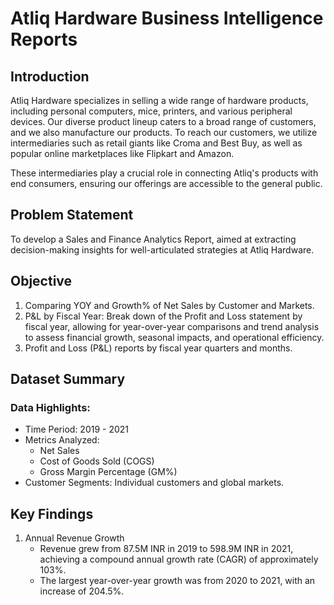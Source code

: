 # Atliq Hardware Business Intelligence Reports
## Introduction
Atliq Hardware specializes in selling a wide range of hardware products, including personal computers, mice, printers, and various peripheral devices. Our diverse product lineup caters to a broad range of customers, and we also manufacture our products. To reach our customers, we utilize intermediaries such as retail giants like Croma and Best Buy, as well as popular online marketplaces like Flipkart and Amazon.

These intermediaries play a crucial role in connecting Atliq's products with end consumers, ensuring our offerings are accessible to the general public.

## Problem Statement
To develop a Sales and Finance Analytics Report, aimed at extracting decision-making insights for well-articulated strategies at Atliq Hardware.

## Objective
1. Comparing YOY and Growth% of Net Sales by Customer and Markets.
2. P&L by Fiscal Year: Break down of the Profit and Loss statement by fiscal year, allowing for year-over-year comparisons and trend analysis to assess financial growth, seasonal impacts, and operational efficiency.
3. Profit and Loss (P&L) reports by fiscal year quarters and months.

## Dataset Summary
### Data Highlights:
- Time Period: 2019 - 2021
- Metrics Analyzed:
   - Net Sales
   - Cost of Goods Sold (COGS)
   - Gross Margin Percentage (GM%)
- Customer Segments: Individual customers and global markets.

## Key Findings
1. Annual Revenue Growth
   - Revenue grew from 87.5M INR in 2019 to 598.9M INR in 2021, achieving a compound annual growth rate (CAGR) of approximately 103%.
   - The largest year-over-year growth was from 2020 to 2021, with an increase of 204.5%.

